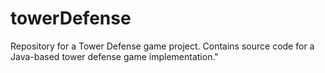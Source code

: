 # towerDefense
Repository for a Tower Defense game project. Contains source code for a Java-based tower defense game implementation."
